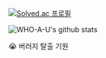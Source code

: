 [![Solved.ac
프로필](http://mazassumnida.wtf/api/v2/generate_badge?boj=degurii)](https://solved.ac/realhongik)


![WHO-A-U's github stats](https://github-readme-stats.vercel.app/api?username=degurii&show_icons=true) 


😭 버러지 탈출 기원
<!--
**degurii/degurii** is a ✨ _special_ ✨ repository because its `README.md` (this file) appears on your GitHub profile.

Here are some ideas to get you started:

- 🔭 I’m currently working on ...
- 🌱 I’m currently learning ...
- 👯 I’m looking to collaborate on ...
- 🤔 I’m looking for help with ...
- 💬 Ask me about ...
- 📫 How to reach me: ...
- 😄 Pronouns: ...
- ⚡ Fun fact: ...
-->
